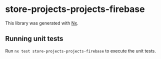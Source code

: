 # store-projects-projects-firebase

This library was generated with [Nx](https://nx.dev).

## Running unit tests

Run `nx test store-projects-projects-firebase` to execute the unit tests.
